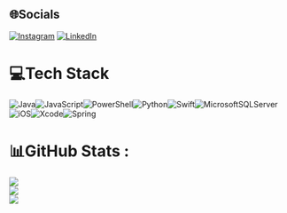 ## 🌐Socials
[![Instagram](https://img.shields.io/badge/Instagram-%23E4405F.svg?logo=Instagram&logoColor=white)](https://instagram.com/veeral_s) [![LinkedIn](https://img.shields.io/badge/LinkedIn-%230077B5.svg?logo=linkedin&logoColor=white)](https://linkedin.com/in/veeralsuthar)

# 💻Tech Stack
![Java](https://img.shields.io/badge/java-%23ED8B00.svg?style=for-the-badge&logo=java&logoColor=white)![JavaScript](https://img.shields.io/badge/javascript-%23323330.svg?style=for-the-badge&logo=javascript&logoColor=%23F7DF1E)![PowerShell](https://img.shields.io/badge/PowerShell-%235391FE.svg?style=for-the-badge&logo=powershell&logoColor=white)![Python](https://img.shields.io/badge/python-3670A0?style=for-the-badge&logo=python&logoColor=ffdd54)![Swift](https://img.shields.io/badge/swift-F54A2A?style=for-the-badge&logo=swift&logoColor=white)![MicrosoftSQLServer](https://img.shields.io/badge/Microsoft%20SQL%20Sever-CC2927?style=for-the-badge&logo=microsoft%20sql%20server&logoColor=white)![iOS](https://img.shields.io/badge/iOS-000000?style=for-the-badge&logo=ios&logoColor=white)![Xcode](https://img.shields.io/badge/Xcode-007ACC?style=for-the-badge&logo=Xcode&logoColor=white)![Spring](https://img.shields.io/badge/spring-%236DB33F.svg?style=for-the-badge&logo=spring&logoColor=white)

# 📊GitHub Stats :
![](https://github-readme-stats.vercel.app/api?username=VeeralSuthar&theme=shades-of-purple&hide_border=false&include_all_commits=false&count_private=false)<br/>
![](https://github-readme-streak-stats.herokuapp.com/?user=VeeralSuthar&theme=shades-of-purple&hide_border=false)<br/>
![](https://github-readme-stats.vercel.app/api/top-langs/?username=VeeralSuthar&theme=shades-of-purple&hide_border=false&include_all_commits=true&count_private=true&layout=compact)





